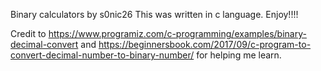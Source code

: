 Binary calculators by s0nic26 This was written in c language. Enjoy!!!!

Credit to https://www.programiz.com/c-programming/examples/binary-decimal-convert and https://beginnersbook.com/2017/09/c-program-to-convert-decimal-number-to-binary-number/ for helping me learn. 
